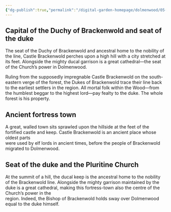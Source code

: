 ```yaml
---
{"dg-publish":true,"permalink":"/digital-garden-homepage/dolmenwood/05-places/castle-brackenwold/"}
---
```


## Capital of the Duchy of Brackenwold and seat of the duke

The seat of the Duchy of Brackenwold and ancestral home to the nobility of the line, Castle Brackenwold perches upon a high hill with a city stretched at its feet. Alongside the mighty ducal garrison is a great cathedral—the seat of the Church’s power in Dolmenwood.

Ruling from the supposedly impregnable Castle Brackenwold on the south-eastern verge of the forest, the Dukes of Brackenwold trace their line back to the earliest settlers in the region. All mortal folk within the Wood—from the humblest beggar to the highest lord—pay fealty to the
duke. The whole forest is his property.

## Ancient fortress town
A great, walled town sits sprawled upon the hillside at the feet of the fortified castle and keep. Castle Brackenwold is an ancient place whose oldest parts  
were used by elf lords in ancient times, before the people of Brackenwold migrated to Dolmenwood.  

## Seat of the duke and the Pluritine Church
At the summit  of a hill, the ducal keep is the ancestral home to the nobility  of the Brackenwold line. Alongside the mighty garrison  maintained by the duke is a great cathedral, making this  fortress-town also the centre of the Church’s power in the  
region. Indeed, the Bishop of Brackenwold holds sway over Dolmenwood equal to the duke himself.